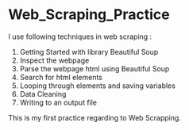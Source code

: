 # Web_Scraping_Practice

I use following techniques in web scraping :<br/>
1. Getting Started with library Beautiful Soup<br/>
2. Inspect the webpage<br/>
3. Parse the webpage html using Beautiful Soup<br/>
4. Search for html elements<br/>
5. Looping through elements and saving variables<br/>
6. Data Cleaning<br/>
7. Writing to an output file<br/>

This is my first practice regarding to Web Scrapping.
